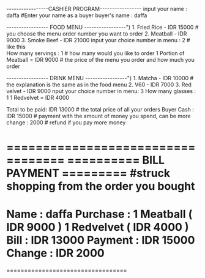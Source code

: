
-----------------CASHIER  PROGRAM-----------------
input your name : daffa #Enter your name as a buyer
buyer's name : daffa

----------------- FOOD MENU -----------------")
        1. Fried Rice - IDR 15000    # you choose the menu order number you want to order
        2. Meatball - IDR 9000
        3. Smoke Beef - IDR 21000
input your choice number in menu : 2 # like this  
How many servings : 1     # how many would you like to order
1  Portion of Meatball = IDR 9000 # the price of the menu you order and how much you order

----------------- DRINK MENU -----------------")
        1. Matcha - IDR 10000       # the explanation is the same as in the food menu
        2. V60 - IDR 7000
        3. Red velvet  - IDR 9000
nput your choice number in menu: 3 
How many glasses : 1
1  Redvelvet  = IDR 4000

 Total to be paid: IDR 13000 # the total price of all your orders
Buyer Cash : IDR 15000 # payment with the amount of money you spend, can be more
change : 2000 # refund if you pay more money

==================================
========== BILL  PAYMENT =========        #struck shopping from the order you bought
==================================
Name            : daffa
Purchase        : 1 Meatball ( IDR 9000 )
                  1 Redvelvet ( IDR 4000 )
Bill            : IDR 13000
Payment         : IDR 15000
Change  : IDR 2000
==================================
==================================

